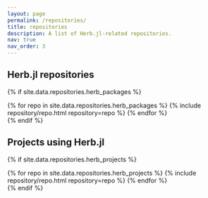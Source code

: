 ```yaml
---
layout: page
permalink: /repositories/
title: repositories
description: A list of Herb.jl-related repositories.
nav: true
nav_order: 3
---
```


## Herb.jl repositories

{% if site.data.repositories.herb_packages %}
<div class="repositories d-flex flex-wrap flex-md-row flex-column justify-content-between align-items-center">
  {% for repo in site.data.repositories.herb_packages %}
    {% include repository/repo.html repository=repo %}
  {% endfor %}
</div>
{% endif %}

## Projects using Herb.jl

{% if site.data.repositories.herb_projects %}
<div class="repositories d-flex flex-wrap flex-md-row flex-column justify-content-between align-items-center">
  {% for repo in site.data.repositories.herb_projects %}
    {% include repository/repo.html repository=repo %}
  {% endfor %}
</div>
{% endif %}


